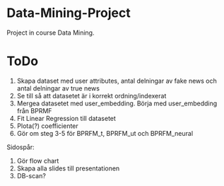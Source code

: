 # Data-Mining-Project
Project in course Data Mining.


# ToDo
1. Skapa dataset med user attributes, antal delningar av fake news och antal delningar av true news
2. Se till så att datasetet är i korrekt ordning/indexerat
3. Mergea datasetet med user_embedding. Börja med user_embedding från BPRMF
4. Fit Linear Regression till datasetet
5. Plota(?) coefficienter
6. Gör om steg 3-5 för BPRFM_t, BPRFM_ut och BPRFM_neural

Sidospår:
1. Gör flow chart
2. Skapa alla slides till presentationen
3. DB-scan?
